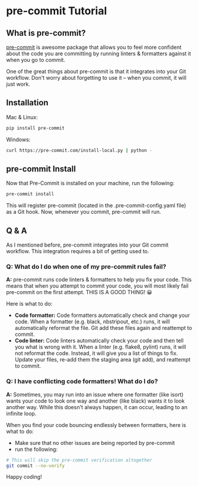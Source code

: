# pre-commit Tutorial

## What is pre-commit?
[pre-commit](https://pre-commit.com/) is awesome package that allows you to feel more confident about the code you are committing by running linters & formatters against it when you go to commit.

One of the great things about pre-commit is that it integrates into your Git workflow. Don't worry about forgetting to use it – when you commit, it will just work.

## Installation
Mac & Linux:
```bash
pip install pre-commit
```

Windows:
```bash
curl https://pre-commit.com/install-local.py | python -
```

## pre-commit Install
Now that Pre-Commit is installed on your machine, run the following:
```bash
pre-commit install
```
This will register pre-commit (located in the .pre-commit-config.yaml file) as a Git hook. Now, whenever you commit, pre-commit will run.

## Q & A
As I mentioned before, pre-commit integrates into your Git commit workflow. This integration requires a bit of getting used to.

### Q: What do I do when one of my pre-commit rules fail?
**A:** pre-commit runs code linters & formatters to help you fix your code. This means that when you attempt to commit your code, you will most likely fail pre-commit on the first attempt. THIS IS A GOOD THING! 😀

Here is what to do:

- **Code formatter:** Code formatters automatically check and change your code. When a formatter (e.g. black, nbstripout, etc.) runs, it will automatically reformat the file. Git add these files again and reattempt to commit.
- **Code linter:** Code linters automatically check your code and then tell you what is wrong with it. When a linter (e.g. flake8, pylint) runs, it will not reformat the code. Instead, it will give you a list of things to fix. Update your files, re-add them the staging area (git add), and reattempt to commit.


### Q: I have conflicting code formatters! What do I do?
**A:** Sometimes, you may run into an issue where one formatter (like isort) wants your code to look one way and another (like black) wants it to look another way. While this doesn't always happen, it can occur, leading to an infinite loop.

When you find your code bouncing endlessly between formatters, here is what to do:
- Make sure that no other issues are being reported by pre-commit
- run the following:
```bash
# This will skip the pre-commit verification altogether
git commit --no-verify
```

Happy coding!
